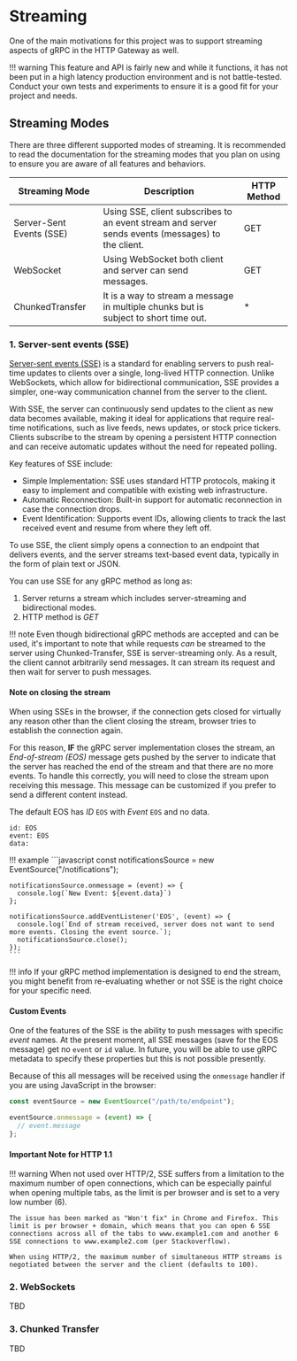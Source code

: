# Streaming

One of the main motivations for this project was to support streaming aspects of gRPC in the HTTP Gateway as well.

!!! warning
    This feature and API is fairly new and while it functions, it has not been put in a high latency production
    environment and is not battle-tested. Conduct your own tests and experiments to ensure it is a good fit for your
    project and needs.

## Streaming Modes

There are three different supported modes of streaming. It is recommended to read the documentation for the streaming
modes that you plan on using to ensure you are aware of all features and behaviors.

| Streaming Mode      | Description                               | HTTP Method |
| --- | --- | --- |
| Server-Sent Events (SSE) | Using SSE, client subscribes to an event stream and server sends events (messages) to the client. | GET |
| WebSocket | Using WebSocket both client and server can send messages. | GET |
| ChunkedTransfer | It is a way to stream a message in multiple chunks but is subject to short time out. | * |

### 1. Server-sent events (SSE)

[Server-sent events (SSE)](https://developer.mozilla.org/en-US/docs/Web/API/Server-sent_events) is a standard for enabling servers to push real-time updates to clients over a single, long-lived HTTP connection. Unlike WebSockets, which allow for bidirectional communication, SSE provides a simpler, one-way communication channel from the server to the client.

With SSE, the server can continuously send updates to the client as new data becomes available, making it ideal for applications that require real-time notifications, such as live feeds, news updates, or stock price tickers. Clients subscribe to the stream by opening a persistent HTTP connection and can receive automatic updates without the need for repeated polling.

Key features of SSE include:

* Simple Implementation: SSE uses standard HTTP protocols, making it easy to implement and compatible with existing web infrastructure.
* Automatic Reconnection: Built-in support for automatic reconnection in case the connection drops.
* Event Identification: Supports event IDs, allowing clients to track the last received event and resume from where they left off.

To use SSE, the client simply opens a connection to an endpoint that delivers events, and the server streams text-based event data, typically in the form of plain text or JSON.

You can use SSE for any gRPC method as long as:

1. Server returns a stream which includes server-streaming and bidirectional modes.
2. HTTP method is _GET_

!!! note
    Even though bidirectional gRPC methods are accepted and can be used, it's important to note that while requests _can_
    be streamed to the server using Chunked-Transfer, SSE is server-streaming only.
    As a result, the client cannot arbitrarily send messages. It can stream its request and then wait for server to
    push messages.

#### Note on closing the stream

When using SSEs in the browser, if the connection gets closed for virtually any reason other than the client closing
the stream, browser tries to establish the connection again.

For this reason, __IF__ the gRPC server implementation closes the stream, an _End-of-stream (EOS)_ message gets pushed
by the server to indicate that the server has reached the end of the stream and that there are no more events. To
handle this correctly, you will need to close the stream upon receiving this message. This message can be customized if
you prefer to send a different content instead.

The default EOS has _ID_ `EOS` with _Event_ `EOS` and no data.

```text
id: EOS
event: EOS
data:
```

!!! example
    ```javascript
    const notificationsSource = new EventSource("/notifications");

    notificationsSource.onmessage = (event) => {
      console.log(`New Event: ${event.data}`)
    };

    notificationsSource.addEventListener('EOS', (event) => {
      console.log(`End of stream received, server does not want to send more events. Closing the event source.`);
      notificationsSource.close();
    });
    ```
    
!!! info
    If your gRPC method implementation is designed to end the stream, you might benefit from re-evaluating whether or
    not SSE is the right choice for your specific need.

#### Custom Events

One of the features of the SSE is the ability to push messages with specific _event_ names.
At the present moment, all SSE messages (save for the EOS message) get no `event` or `id` value.
In future, you will be able to use gRPC metadata to specify these properties but this is not possible presently.

Because of this all messages will be received using the `onmessage` handler if you are using JavaScript in the browser:

```javascript
const eventSource = new EventSource("/path/to/endpoint");

eventSource.onmessage = (event) => {
  // event.message
};
```

#### Important Note for HTTP 1.1

!!! warning
    When not used over HTTP/2, SSE suffers from a limitation to the maximum number of open connections, which can be especially painful when opening multiple tabs, as the limit is per browser and is set to a very low number (6).

    The issue has been marked as "Won't fix" in Chrome and Firefox. This limit is per browser + domain, which means that you can open 6 SSE connections across all of the tabs to www.example1.com and another 6 SSE connections to www.example2.com (per Stackoverflow).

    When using HTTP/2, the maximum number of simultaneous HTTP streams is negotiated between the server and the client (defaults to 100).

### 2. WebSockets

TBD

### 3. Chunked Transfer

TBD
